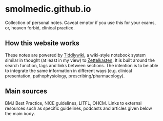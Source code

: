 # smolmedic.github.io

Collection of personal notes. Caveat emptor if you use this for your exams, or, heaven forbid, clinical practice.

## How this website works
These notes are powered by [Tiddlywiki](tiddlywiki.com), a wiki-style notebook system similar in thought (at least in my view) to [Zettelkasten](https://zettelkasten.de). It is built around the search function, tags and links between sections. The intention is to be able to integrate the same information in different ways (e.g. clinical presentation, pathophysiology, prescribing/pharmacology). 

## Main sources
BMJ Best Practice, NICE guidelines, LITFL, OHCM. Links to external resources such as specific guidelines, podcasts and articles given below the main body.